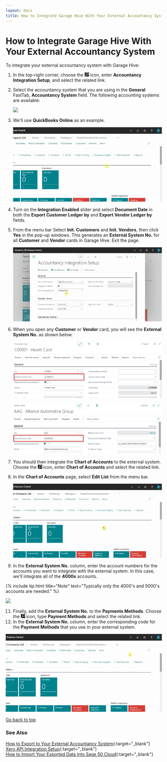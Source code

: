 ```yaml
---
layout: docs
title: How to Integrate Garage Hive With Your External Accountancy System
---
```


<a name="top"></a>

# How to Integrate Garage Hive With Your External Accountancy System
To integrate your external accountancy system with Garage Hive:
1. In the top-right corner, choose the ![](media/search_icon.png) icon, enter **Accountancy Integration Setup**, and select the related link.
2. Select the accountancy system that you are using in the **General** FastTab, **Accountancy System** field. The following accounting systems are available:

   ![](media/garagehive-external-accountancy-integration1a.gif)

3. We'll use **QuickBooks Online** as an example.

   ![](media/garagehive-external-accountancy-integration1.gif)

4. Turn on the **Integration Enabled** slider and select **Document Date** in both the **Export Customer Ledger by** and **Export Vendor Ledger by** fields.
5. From the menu bar Select **Init. Customers** and **Init. Vendors**, then click **Yes** in the pop-up windows. This generates an **External System No.** for all **Customer** and **Vendor** cards in Garage Hive. Exit the page.

   ![](media/garagehive-external-accountancy-integration2.gif)

6. When you open any **Customer** or **Vendor** card, you will see the **External System No.** as shown below.

   ![](media/garagehive-external-accountancy-integration3-a.png)

   ![](media/garagehive-external-accountancy-integration3-b.png)

7. You should then integrate the **Chart of Accounts** to the external system. Choose the ![](media/search_icon.png) icon, enter **Chart of Accounts** and select the related link.
8. In the **Chart of Accounts** page, select **Edit List** from the menu bar.

   ![](media/garagehive-external-accountancy-integration4.gif)

9.  In the **External System No.** column, enter the account numbers for the accounts you want to integrate with the external system. In this case, we'll integrate all of the **4000s** accounts.

   {% include tip.html title="Note" text="Typically only the 4000's and 5000's accounts are needed." %}


   ![](media/garagehive-external-accountancy-integration5.gif)

11. Finally, add the **External System No.** to the **Payments Methods**. Choose the ![](media/search_icon.png) icon, type **Payment Methods** and select the related link.
12. In the **External System No.** column, enter the corresponding code for the **Payment Methods** that you use in your external system.

   ![](media/garagehive-external-accountancy-integration6.gif)


[Go back to top](#top)
<br>

### **See Also**

[How to Export to Your External Accountancy System](garagehive-finance-accountancy-export.html){:target="_blank"} \
[Xero API Integration Setup](xero-api-integration.html){:target="_blank"} \
[How to Import Your Exported Data Into Sage 50 Cloud](garagehive-import-exported-data-to-sage-50-accounts.html){:target="_blank"}



